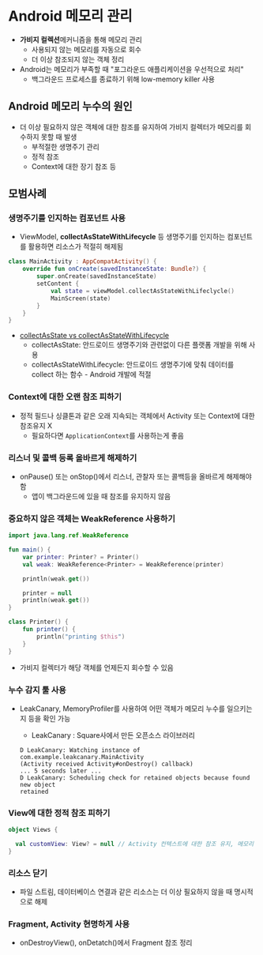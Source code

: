 # Android 메모리 관리
- **가비지 컬렉션**메커니즘을 통해 메모리 관리
   - 사용되지 않는 메모리를 자동으로 회수
   - 더 이상 참조되지 않는 객체 정리
- Android는 메모리가 부족할 때 "포그라운드 애플리케이션을 우선적으로 처리"
   - 백그라운드 프로세스를 종료하기 위해 low-memory killer 사용
## Android 메모리 누수의 원인
- 더 이상 필요하지 않은 객체에 대한 참조를 유지하여 가비지 컬렉터가 메모리를 회수하지 못할 때 발생
   - 부적절한 생명주기 관리
   - 정적 참조
   - Context에 대한 장기 참조 등
## 모범사례
### 생명주기를 인지하는 컴포넌트 사용
- ViewModel, **collectAsStateWithLifecycle** 등 생명주기를 인지하는 컴포넌트를 활용하면 리소스가 적절히 해제됨
```kotlin
class MainActivity : AppCompatActivity() {
    override fun onCreate(savedInstanceState: Bundle?) {
        super.onCreate(savedInstanceState)
        setContent {
            val state = viewModel.collectAsStateWithLifeclycle()
            MainScreen(state)
        }
    }
}
```
   - [collectAsState vs collectAsStateWithLifecycle](https://medium.com/hongbeomi-dev/jetpack-compose%EC%97%90%EC%84%9C-flow%EB%A5%BC-%EC%95%88%EC%A0%84%ED%95%98%EA%B2%8C-%EC%82%AC%EC%9A%A9%ED%95%98%EA%B8%B0-a394a679909b)
      - collectAsState: 안드로이드 생명주기와 관련없이 다른 플랫폼 개발을 위해 사용
      - collectAsStateWithLifecycle: 안드로이드 생명주기에 맞춰 데이터를 collect 하는 함수 - Android 개발에 적절
### Context에 대한 오랜 참조 피하기
- 정적 필드나 싱클톤과 같은 오래 지속되는 객체에서 Activity 또는 Context에 대한 참조유지 X
   - 필요하다면 `ApplicationContext`를 사용하는게 좋음
### 리스너 및 콜백 등록 올바르게 해제하기
- onPause() 또는 onStop()에서 리스너, 관찰자 또는 콜백등을 올바르게 해제해야함
   - 앱이 백그라운드에 있을 때 참조를 유지하지 않음
### 중요하지 않은 객체는 WeakReference 사용하기
```kotlin
import java.lang.ref.WeakReference

fun main() {
    var printer: Printer? = Printer()
    val weak: WeakReference<Printer> = WeakReference(printer)

    println(weak.get())

    printer = null
    println(weak.get())
}

class Printer() {
    fun printer() {
        println("printing $this")
    }
}
```
- 가비지 컬렉터가 해당 객체를 언제든지 회수할 수 있음
### 누수 감지 툴 사용
- LeakCanary, MemoryProfiler를 사용하여 어떤 객체가 메모리 누수를 일으키는지 등을 확인 가능
   - LeakCanary : Square사에서 만든 오픈소스 라이브러리

   ```
   D LeakCanary: Watching instance of com.example.leakcanary.MainActivity
  (Activity received Activity#onDestroy() callback) 
   ... 5 seconds later ...
  D LeakCanary: Scheduling check for retained objects because found new object
  retained
  ```
### View에 대한 정적 참조 피하기
  ```kotlin
  object Views {

    val customView: View? = null // Activity 컨텍스트에 대한 참조 유지, 메모리 누수 유발 가능
  }
  ```
### 리소스 닫기
  - 파일 스트림, 데이터베이스 연결과 같은 리소스는 더 이상 필요하지 않을 때 명시적으로 해제
### Fragment, Activity 현명하게 사용
- onDestroyView(), onDetatch()에서 Fragment 참조 정리